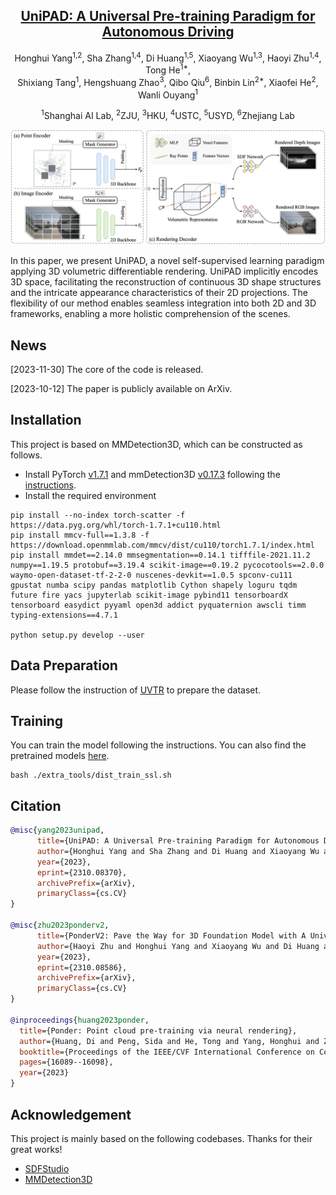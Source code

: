 <div align='center'>

<h2><a href="https://arxiv.org/abs/2310.08370">UniPAD: A Universal Pre-training Paradigm for Autonomous Driving</a></h2>

Honghui Yang<sup>1,2</sup>, Sha Zhang<sup>1,4</sup>, Di Huang<sup>1,5</sup>, Xiaoyang Wu<sup>1,3</sup>, Haoyi Zhu<sup>1,4</sup>, Tong He<sup>1*</sup>,
<br>
Shixiang Tang<sup>1</sup>, Hengshuang Zhao<sup>3</sup>, Qibo Qiu<sup>6</sup>, Binbin Lin<sup>2*</sup>, Xiaofei He<sup>2</sup>, Wanli Ouyang<sup>1</sup>
 
<sup>1</sup>Shanghai AI Lab, <sup>2</sup>ZJU, <sup>3</sup>HKU, <sup>4</sup>USTC, <sup>5</sup>USYD, <sup>6</sup>Zhejiang Lab
 

</div>


<p align="center">
    <img src="assets/pipeline.png" alt="pipeline" width="800" />
</p>

<!-- In contrast to numerous NLP and 2D computer vision foundational models, the learning of a robust and highly generalized 3D foundational model poses considerably greater challenges. This is primarily due to the inherent data variability and the diversity of downstream tasks. In this paper, we introduce a comprehensive 3D pre-training framework designed to facilitate the acquisition of efficient 3D representations, thereby establishing a pathway to 3D foundational models. Motivated by the fact that informative 3D features should be able to encode rich geometry and appearance cues that can be utilized to render realistic images, we propose a novel universal paradigm to learn point cloud representations by differentiable neural rendering, serving as a bridge between 3D and 2D worlds. We train a point cloud encoder within a devised volumetric neural renderer by comparing the rendered images with the real images. Notably, our approach demonstrates the seamless integration of the learned 3D encoder into diverse downstream tasks. These tasks encompass not only high-level challenges such as 3D detection and segmentation but also low-level objectives like 3D reconstruction and image synthesis, spanning both indoor and outdoor scenarios. Besides, we also illustrate the capability of pre-training a 2D backbone using the proposed universal methodology, surpassing conventional pre-training methods by a large margin. For the first time, PonderV2 achieves state-of-the-art performance on 11 indoor and outdoor benchmarks. The consistent improvements in various settings imply the effectiveness of the proposed method. -->

In this paper, we present UniPAD, a novel self-supervised learning paradigm applying 3D volumetric differentiable rendering. UniPAD implicitly encodes 3D space, facilitating the reconstruction of continuous 3D shape structures and the intricate appearance characteristics of their 2D projections. The flexibility of our method enables seamless integration into both 2D and 3D frameworks, enabling a more holistic comprehension of the scenes.


## News
[2023-11-30] The core of the code is released.

[2023-10-12] The paper is publicly available on ArXiv.

## Installation
This project is based on MMDetection3D, which can be constructed as follows.

- Install PyTorch [v1.7.1](https://pytorch.org/get-started/previous-versions/) and mmDetection3D [v0.17.3](https://github.com/open-mmlab/mmdetection3d/tree/v0.17.3) following the [instructions](https://github.com/open-mmlab/mmdetection3d/blob/v0.17.3/docs/getting_started.md).
- Install the required environment

```
pip install --no-index torch-scatter -f https://data.pyg.org/whl/torch-1.7.1+cu110.html
pip install mmcv-full==1.3.8 -f https://download.openmmlab.com/mmcv/dist/cu110/torch1.7.1/index.html
pip install mmdet==2.14.0 mmsegmentation==0.14.1 tifffile-2021.11.2 numpy==1.19.5 protobuf==3.19.4 scikit-image==0.19.2 pycocotools==2.0.0 waymo-open-dataset-tf-2-2-0 nuscenes-devkit==1.0.5 spconv-cu111 gpustat numba scipy pandas matplotlib Cython shapely loguru tqdm future fire yacs jupyterlab scikit-image pybind11 tensorboardX tensorboard easydict pyyaml open3d addict pyquaternion awscli timm typing-extensions==4.7.1

python setup.py develop --user
```
## Data Preparation
Please follow the instruction of [UVTR](https://github.com/dvlab-research/UVTR) to prepare the dataset.

## Training
You can train the model following the instructions. You can also find the pretrained models [here](https://drive.google.com/drive/folders/1_D57qpLDbNAEAEqfjdNFDrlB5ntSDVrT?usp=sharing).
```
bash ./extra_tools/dist_train_ssl.sh
```

## Citation
```bib
@misc{yang2023unipad,
      title={UniPAD: A Universal Pre-training Paradigm for Autonomous Driving}, 
      author={Honghui Yang and Sha Zhang and Di Huang and Xiaoyang Wu and Haoyi Zhu and Tong He and Shixiang Tang and Hengshuang Zhao and Qibo Qiu and Binbin Lin and Xiaofei He and Wanli Ouyang},
      year={2023},
      eprint={2310.08370},
      archivePrefix={arXiv},
      primaryClass={cs.CV}
}

@misc{zhu2023ponderv2,
      title={PonderV2: Pave the Way for 3D Foundation Model with A Universal Pre-training Paradigm}, 
      author={Haoyi Zhu and Honghui Yang and Xiaoyang Wu and Di Huang and Sha Zhang and Xianglong He and Tong He and Hengshuang Zhao and Chunhua Shen and Yu Qiao and Wanli Ouyang},
      year={2023},
      eprint={2310.08586},
      archivePrefix={arXiv},
      primaryClass={cs.CV}
}

@inproceedings{huang2023ponder,
  title={Ponder: Point cloud pre-training via neural rendering},
  author={Huang, Di and Peng, Sida and He, Tong and Yang, Honghui and Zhou, Xiaowei and Ouyang, Wanli},
  booktitle={Proceedings of the IEEE/CVF International Conference on Computer Vision},
  pages={16089--16098},
  year={2023}
}
```

## Acknowledgement
This project is mainly based on the following codebases. Thanks for their great works!

- [SDFStudio](https://github.com/autonomousvision/sdfstudio)
- [MMDetection3D](https://github.com/open-mmlab/mmdetection3d)